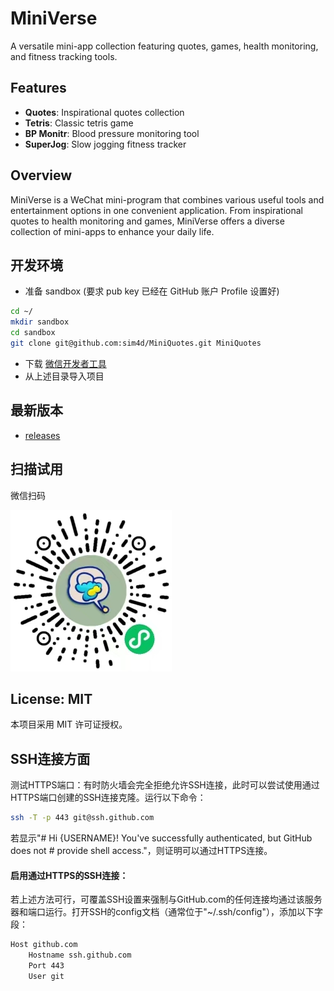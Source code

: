 # MiniVerse

A versatile mini-app collection featuring quotes, games, health monitoring, and fitness tracking tools.

## Features

- **Quotes**: Inspirational quotes collection
- **Tetris**: Classic tetris game
- **BP Monitr**: Blood pressure monitoring tool
- **SuperJog**: Slow jogging fitness tracker

## Overview

MiniVerse is a WeChat mini-program that combines various useful tools and entertainment options in one convenient application. From inspirational quotes to health monitoring and games, MiniVerse offers a diverse collection of mini-apps to enhance your daily life.

## 开发环境
- 准备 sandbox (要求 pub key 已经在 GitHub 账户 Profile 设置好)

```bash
cd ~/
mkdir sandbox
cd sandbox
git clone git@github.com:sim4d/MiniQuotes.git MiniQuotes
```

- 下载 [微信开发者工具](https://developers.weixin.qq.com/miniprogram/dev/devtools/download.html)
- 从上述目录导入项目

## 最新版本
- [releases](../../releases) 

## 扫描试用
微信扫码

![Mini Quotes](./MiniQuotes.jpg)

## License: MIT
本项目采用 MIT 许可证授权。

## SSH连接方面
​​测试HTTPS端口​​：有时防火墙会完全拒绝允许SSH连接，此时可以尝试使用通过HTTPS端口创建的SSH连接克隆。运行以下命令：

```bash
ssh -T -p 443 git@ssh.github.com
```

若显示"# Hi {USERNAME}! You've successfully authenticated, but GitHub does not # provide shell access."，则证明可以通过HTTPS连接。

#### ​​启用通过HTTPS的SSH连接​​：
若上述方法可行，可覆盖SSH设置来强制与GitHub.com的任何连接均通过该服务器和端口运行。打开SSH的config文档（通常位于"~/.ssh/config"），添加以下字段：

```bash
Host github.com
    Hostname ssh.github.com
    Port 443
    User git
```

